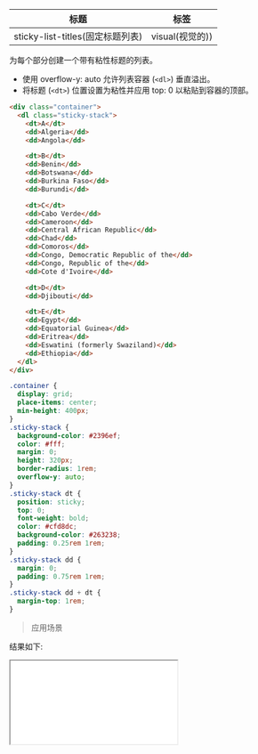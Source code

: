 | 标题                             | 标签            |
| -------------------------------- | --------------- |
| sticky-list-titles(固定标题列表) | visual(视觉的)) |

为每个部分创建一个带有粘性标题的列表。

- 使用 overflow-y: auto 允许列表容器 (`<dl>`) 垂直溢出。
- 将标题 (`<dt>`) 位置设置为粘性并应用 top: 0 以粘贴到容器的顶部。

```html
<div class="container">
  <dl class="sticky-stack">
    <dt>A</dt>
    <dd>Algeria</dd>
    <dd>Angola</dd>

    <dt>B</dt>
    <dd>Benin</dd>
    <dd>Botswana</dd>
    <dd>Burkina Faso</dd>
    <dd>Burundi</dd>

    <dt>C</dt>
    <dd>Cabo Verde</dd>
    <dd>Cameroon</dd>
    <dd>Central African Republic</dd>
    <dd>Chad</dd>
    <dd>Comoros</dd>
    <dd>Congo, Democratic Republic of the</dd>
    <dd>Congo, Republic of the</dd>
    <dd>Cote d'Ivoire</dd>

    <dt>D</dt>
    <dd>Djibouti</dd>

    <dt>E</dt>
    <dd>Egypt</dd>
    <dd>Equatorial Guinea</dd>
    <dd>Eritrea</dd>
    <dd>Eswatini (formerly Swaziland)</dd>
    <dd>Ethiopia</dd>
  </dl>
</div>
```

```css
.container {
  display: grid;
  place-items: center;
  min-height: 400px;
}
.sticky-stack {
  background-color: #2396ef;
  color: #fff;
  margin: 0;
  height: 320px;
  border-radius: 1rem;
  overflow-y: auto;
}
.sticky-stack dt {
  position: sticky;
  top: 0;
  font-weight: bold;
  color: #cfd8dc;
  background-color: #263238;
  padding: 0.25rem 1rem;
}
.sticky-stack dd {
  margin: 0;
  padding: 0.75rem 1rem;
}
.sticky-stack dd + dt {
  margin-top: 1rem;
}
```

> 应用场景

<div class="code-editor" data-url="codes/css/html/sticky-list-titles.html" data-language="html"></div>

结果如下:

<iframe src="codes/css/html/sticky-list-titles.html"></iframe>
